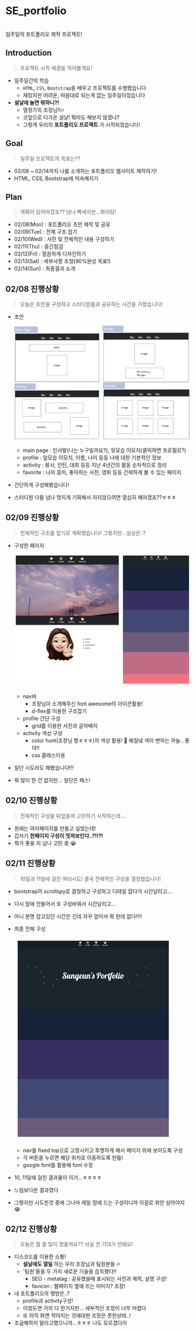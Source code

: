 # SE_portfolio
<br>
일주일의 포트폴리오 제작 프로젝트!

## Introduction
> 프로젝트 시작 배경을 적어볼게요!
- 일주일간의 학습
  - `HTML`, `CSS`, `Bootstrap`을 배우고 프로젝트를 수행했습니다
  - 재밌지만 어려운, 마음대로 되는게 없는 일주일이었습니다
- __설날에 놀면 뭐하니?!__
  - 열정가득 조장님!!:fire:
  - 코앞으로 다가온 설날! 뭐라도 해보지 않겠나?
  - 그렇게 우리의 __포트폴리오 프로젝트__ 가 시작되었습니다!
  
## Goal
> 일주일 프로젝트의 목표는??
- 02/08 ~ 02/14까지 나를 소개하는 포트폴리오 웹사이트 제작하기!
- HTML, CSS, Bootstrap에 익숙해지기

## Plan
> 계획이 있어야겠죠?? 
> 넘나 빡세지만...화이팅!
  - 02/08(Mon) : 포트폴리오 초안 제작 및 공유
  - 02/09(Tue) : 전체 구조 잡기
  - 02/10(Wed) : 사진 및 전체적인 내용 구성하기
  - 02/11(Thu) : 중간점검
  - 02/12(Fri) : 깔끔하게 디자인하기
  - 02/13(Sat) : 세부사항 조정(90%완성 목표!)
  - 02/14(Sun) : 최종결과 소개

## 02/08 진행상황
> 오늘은 초안을 구성하고 스터디원들과 공유하는 시간을 가졌습니다!
- 초안

  ![](image.png)
  - main page : 인사말(나는 누구일까요?), 뒷모습 이모지(클릭하면 프로필로?)
  - profile : 앞모습 이모지, 이름, 나이 등등 나에 대한 기본적인 정보
  - activity : 봉사, 인턴, 대회 등등 지난 4년간의 활동 순차적으로 정리
  - favorite : 나의 흥미, 좋아하는 사진, 영화 등등 간략하게 볼 수 있는 페이지
- 간단하게 구성해봤습니다!
- 스터디원 다들 넘나 멋지게 기획해서 지지않으려면 열심히 해야겠죠??ㅎㅎㅎ

## 02/09 진행상황
> 전체적인 구조를 잡기로 계획했습니다! 그렇지만...실상은..?
- 구성한 페이지

  ![](02_09_page.png)
  - nav바
    - 조장님이 소개해주신 font awesome의 아이콘활용!
    - d-flex를 이용한 구조잡기
  - profile 간단 구성
    - grid를 이용한 사진과 글자배치
  - activity 색상 구성
    - color hunt(조장님 짱ㅎㅎㅎ)의 색상 활용! :city_sunset: 해질녘 색이 변하는 하늘...좋아!!
    - css 클래스이용
- 일단 시도라도 해봤습니다!!!
- 뭐 많이 한 건 없지만... 일단은 패스!

## 02/10 진행상황
> 전체적인 구성을 뒤엎을까 고민하기 시작하는데....
- 원래는 여러페이지를 만들고 싶었는데!
- 갑자기 __한페이지 구성이 멋져보인다..?!!?!__
- 뭐가 좋을 지 넘나 고민 중 :sob:

## 02/11 진행상황
> 10일과 11일에 걸친 여러시도! 결국 전체적인 구성을 결정했습니다!
- bootstrap의 scrollspy로 결정하고 구성하고 디테일 잡다가 시간날리고...
- 다시 맘에 안들어서 또 구성바꿔서 시간날리고...
- 아니 분명 잡고있던 시간은 긴데 자꾸 엎어서 뭐 한데 없다!!!!
- 최종 전체 구성

  ![](./image_README/02_11_page.png)

  - nav를 fixed top으로 고정시키고 투명하게 해서 페이지 위에 보이도록 구성
  - 각 버튼을 누르면 해당 위치로 이동하도록 만듦!
  - google font를 활용해 font 수정
- 10, 11일에 걸친 결과물이 이거...ㅎㅎㅎㅎ
- 느림보다운 결과였다
- 그렇지만 시도한것 중에 그나마 제일 맘에 드는 구성이니까 이걸로 위안 삼아야지 :joy:

## 02/12 진행상황
> 오늘은 뭘 좀 많이 했을까요?? 사실 전 기대가 안돼요!
- 디스코드를 이용한 소통!
  - __설날에도 열일__ 하는 우리 조장님과 팀원분들 :fire:
  - '팀원'들을 두 가지 새로운 기술을 습득했다!!
    - SEO - metatag : 공유했을때 표시되는 사진과 제목, 설명 구성!
    - favicon : 웹페이지 옆에 뜨는 이미지? 조정!
- 내 포트폴리오의 행방은..?
  - profile과 activity구성!
  - 이정도면 거의 다 한거지만... 세부적인 조정이 너무 어렵다
  - 또 아직 화면 작아지는 것에대한 조정은 못한상태..!
- 조급해하지 말라고했으니까...ㅎㅎㅎ 나도 모르겠다아
